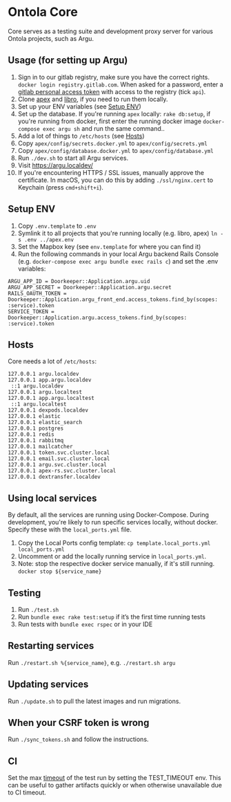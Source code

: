 # Ontola Core

Core serves as a testing suite and development proxy server for various Ontola projects, such as Argu.

## Usage (for setting up Argu)

1. Sign in to our gitlab registry, make sure you have the correct rights. `docker login registry.gitlab.com`. When asked for a password, enter a [gitlab personal access token](https://gitlab.com/profile/personal_access_tokens) with access to the registry (tick `api`).
1. Clone [apex](https://gitlab.com/ontola/apex) and [libro](https://gitlab.com/ontola/libro), if you need to run them locally.
1. Set up your ENV variables (see [Setup ENV](#setup-env))
1. Set up the database. If you're running `apex` locally: `rake db:setup`, if you're running from docker, first enter the running docker image `docker-compose exec argu sh` and run the same command..
1. Add a lot of things to `/etc/hosts` (see [Hosts](#hosts))
1. Copy `apex/config/secrets.docker.yml` to `apex/config/secrets.yml`
1. Copy `apex/config/database.docker.yml` to `apex/config/database.yml`
1. Run `./dev.sh` to start all Argu services.
1. Visit https://argu.localdev/
1. If you're encountering HTTPS / SSL issues, manually approve the certificate. In macOS, you can do this by adding `./ssl/nginx.cert` to Keychain (press `cmd+shift+i`).

## Setup ENV

1. Copy `.env.template` to `.env`
1. Symlink it to all projects that you're running locally (e.g. libro, apex) `ln -s .env ../apex.env`
1. Set the Mapbox key (see `env.template` for where you can find it)
1. Run the following commands in your local Argu backend Rails Console (e.g. `docker-compose exec argu bundle exec rails c`) and set the .env variables:

```
ARGU_APP_ID = Doorkeeper::Application.argu.uid
ARGU_APP_SECRET = Doorkeeper::Application.argu.secret
RAILS_OAUTH_TOKEN = Doorkeeper::Application.argu_front_end.access_tokens.find_by(scopes: :service).token
SERVICE_TOKEN = Doorkeeper::Application.argu.access_tokens.find_by(scopes: :service).token
```

## Hosts

Core needs a lot of `/etc/hosts`:

```
127.0.0.1 argu.localdev
127.0.0.1 app.argu.localdev
 ::1 argu.localdev
127.0.0.1 argu.localtest
127.0.0.1 app.argu.localtest
 ::1 argu.localtest
127.0.0.1 dexpods.localdev
127.0.0.1 elastic
127.0.0.1 elastic_search
127.0.0.1 postgres
127.0.0.1 redis
127.0.0.1 rabbitmq
127.0.0.1 mailcatcher
127.0.0.1 token.svc.cluster.local
127.0.0.1 email.svc.cluster.local
127.0.0.1 argu.svc.cluster.local
127.0.0.1 apex-rs.svc.cluster.local
127.0.0.1 dextransfer.localdev
```

## Using local services

By default, all the services are running using Docker-Compose.
During development, you're likely to run specific services locally, without docker.
Specify these with the `local_ports.yml` file.

1. Copy the Local Ports config template: `cp template.local_ports.yml local_ports.yml`
1. Uncomment or add the locally running service in `local_ports.yml`.
1. Note: stop the respective docker service manually, if it's still running. `docker stop ${service_name}`

## Testing

1. Run `./test.sh`
2. Run `bundle exec rake test:setup` if it’s the first time running tests
3. Run tests with `bundle exec rspec` or in your IDE

## Restarting services

Run `./restart.sh %{service_name}`, e.g. `./restart.sh argu`

## Updating services

Run `./update.sh` to pull the latest images and run migrations.

## When your CSRF token is wrong

Run `./sync_tokens.sh` and follow the instructions.

## CI

Set the max [timeout](https://www.man7.org/linux/man-pages/man1/timeout.1.html)
of the test run by setting the TEST_TIMEOUT env. This can be useful to gather
artifacts quickly or when otherwise unavailable due to CI timeout.

